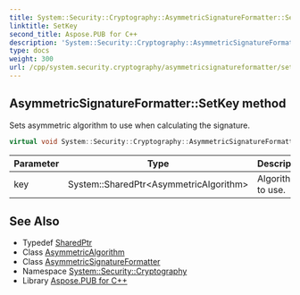 ```yaml
---
title: System::Security::Cryptography::AsymmetricSignatureFormatter::SetKey method
linktitle: SetKey
second_title: Aspose.PUB for C++
description: 'System::Security::Cryptography::AsymmetricSignatureFormatter::SetKey method. Sets asymmetric algorithm to use when calculating the signature in C++.'
type: docs
weight: 300
url: /cpp/system.security.cryptography/asymmetricsignatureformatter/setkey/
---
```

## AsymmetricSignatureFormatter::SetKey method


Sets asymmetric algorithm to use when calculating the signature.

```cpp
virtual void System::Security::Cryptography::AsymmetricSignatureFormatter::SetKey(System::SharedPtr<AsymmetricAlgorithm> key)=0
```


| Parameter | Type | Description |
| --- | --- | --- |
| key | System::SharedPtr\<AsymmetricAlgorithm\> | Algorithm to use. |

## See Also

* Typedef [SharedPtr](../../../system/sharedptr/)
* Class [AsymmetricAlgorithm](../../asymmetricalgorithm/)
* Class [AsymmetricSignatureFormatter](../)
* Namespace [System::Security::Cryptography](../../)
* Library [Aspose.PUB for C++](../../../)
